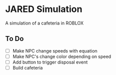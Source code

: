 # JARED Simulation

A simulation of a cafeteria in ROBLOX

## To Do
- [ ] Make NPC change speeds with equation
- [ ] Make NPC's change color depending on speed
- [ ] Add button to trigger disposal event
- [ ] Build cafeteria